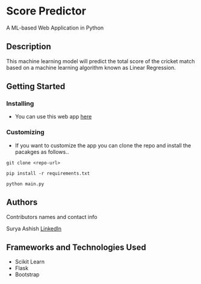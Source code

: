 # Score Predictor

A ML-based Web Application in Python

## Description

This machine learning model will predict the total score of the cricket match based on a machine learning algorithm known as Linear Regression.

## Getting Started



### Installing

* You can use this web app [here]()

### Customizing

* If you want to customize the app you can clone the repo and install the pacakges as follows..

```
git clone <repo-url>
```
```
pip install -r requirements.txt
```
```
python main.py
```





## Authors

Contributors names and contact info

 Surya Ashish  [LinkedIn]()




## Frameworks and Technologies Used

* Scikit Learn
* Flask
* Bootstrap
